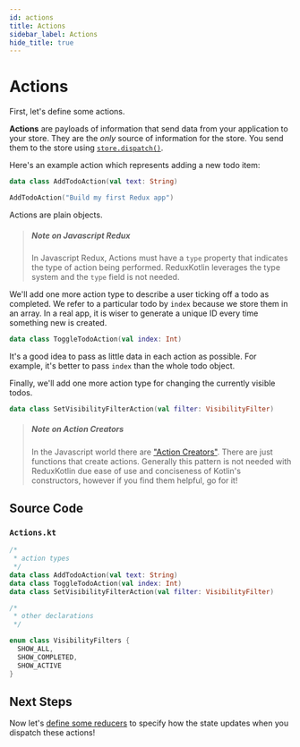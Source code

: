 ```yaml
---
id: actions
title: Actions
sidebar_label: Actions
hide_title: true
---
```


# Actions

First, let's define some actions.

**Actions** are payloads of information that send data from your application to your store. They are the _only_ source of information for the store. You send them to the store using [`store.dispatch()`](../api/Store.md#dispatchaction).

Here's an example action which represents adding a new todo item:

```kotlin
data class AddTodoAction(val text: String)
```

```kotlin
AddTodoAction("Build my first Redux app")
```

Actions are plain objects. 

> ##### Note on Javascript Redux
>
> In Javascript Redux, Actions must have a `type` property that indicates the type of action being performed.
> ReduxKotlin leverages the type system and the `type` field is not needed.

We'll add one more action type to describe a user ticking off a todo as completed. We refer to a particular todo by `index` because we store them in an array. In a real app, it is wiser to generate a unique ID every time something new is created.

```kotlin
data class ToggleTodoAction(val index: Int)
```

It's a good idea to pass as little data in each action as possible. For example, it's better to pass `index` than the whole todo object.

Finally, we'll add one more action type for changing the currently visible todos.

```kotlin
data class SetVisibilityFilterAction(val filter: VisibilityFilter)
```

> ##### Note on Action Creators
> In the Javascript world there are ["Action Creators"](https://redux.js.org/basics/actions#action-creators).  There are just functions that create actions.
> Generally this pattern is not needed with ReduxKotlin due ease of use and conciseness of Kotlin's constructors, however if you find them helpful, go for it!  


## Source Code

### `Actions.kt`

```kotlin
/*
 * action types
 */
data class AddTodoAction(val text: String)
data class ToggleTodoAction(val index: Int)
data class SetVisibilityFilterAction(val filter: VisibilityFilter)

/*
 * other declarations
 */

enum class VisibilityFilters {
  SHOW_ALL,
  SHOW_COMPLETED,
  SHOW_ACTIVE
}
```

## Next Steps

Now let's [define some reducers](Reducers.md) to specify how the state updates when you dispatch these actions!
